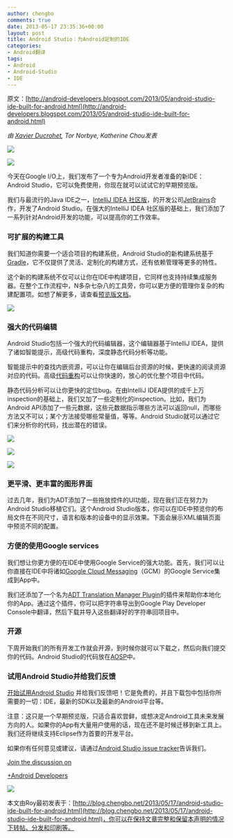 ```yaml
---
author: chengbo
comments: true
date: 2013-05-17 23:35:36+00:00
layout: post
title: Android Studio：为Android定制的IDE
categories:
- Android翻译
tags:
- Android
- Android-Studio
- IDE
---
```


原文：[http://android-developers.blogspot.com/2013/05/android-studio-ide-built-for-android.html](http://android-developers.blogspot.com/2013/05/android-studio-ide-built-for-android.html)

_由 [Xavier Ducrohet](https://plus.google.com/109385828142935151413), Tor Norbye, Katherine Chou发表_

![](/images/2013/05/google-io-lockup-2.png)

![](/images/2013/05/Studio_table.png)

今天在Google I/O上，我们发布了一个专为Android开发者准备的新IDE：Android Studio，它可以免费使用，你现在就可以试试它的早期预览版。

我们与最流行的Java IDE之一，[IntelliJ IDEA 社区版](http://www.jetbrains.com/idea/)，的开发公司[JetBrains](http://www.jetbrains.com)合作，开发了Android Studio。在强大的IntelliJ IDEA 社区版的基础上，我们添加了一系列针对Android开发的功能，可以提高你的工作效率。

### 可扩展的构建工具

我们知道你需要一个适合项目的构建系统，Android Studio的新构建系统基于[Gradle](http://www.gradle.org/)，它不仅提供了灵活、定制化的构建方式，还有依赖管理等更多的特性。

这个新的构建系统不仅可以让你在IDE中构建项目，它同样也支持持续集成服务器。在整个工作流程中，N多杂七杂八的工具旁，你可以更方便的管理你复杂的构建配置项。如想了解更多，请查看[预览版文档](http://tools.android.com/tech-docs/new-build-system/user-guide)。

![](/images/2013/05/laptop600.png)

### 强大的代码编辑

Android Studio包括一个强大的代码编辑器，这个编辑器基于IntelliJ IDEA，提供了诸如智能提示，高级代码重构，深度静态代码分析等功能。

智能提示中的查找内嵌资源，可以让你在编辑后台资源的时候，更快速的阅读资源对应的代码。高级[代码重构](http://www.jetbrains.com/idea/features/refactoring.html)可以让你快速的，放心的优化整个项目中代码。

静态代码分析可以让你更快的定位bug。在由IntelliJ IDEA提供的成千上万inspection的基础上，我们又加了一些定制化的inspection。比如，我们为Android API添加了一些元数据，这些元数据指示哪些方法可以返回null，而哪些方法又不可以；某个方法接受哪些常量值，等等。Android Studio就可以通过它们来分析你的代码，找出潜在的错误。

![](/images/2013/05/ide-refactor.png)

![](/images/2013/05/ide-smart.png)

![](/images/2013/05/ide-resourcelookup2.png)

### 更平滑、更丰富的图形界面

过去几年，我们为ADT添加了一些拖放控件的UI功能，现在我们正在努力为Android Studio移植它们。这个Android Studio版本，你可以在IDE中预览你的布局文件在不同尺寸，语言和版本的设备中的显示效果。下面会展示XML编辑页面中预览不同的配置。

### 方便的使用Google services

我们想让你更方便的在IDE中使用Google Service的强大功能。首先，我们可以让你直接在IDE中将诸如[Google Cloud Messaging](http://developer.android.com/google/gcm/index.html)（GCM）的Google Service集成到App中。

我们还添加了一个名为[ADT Translation Manager Plugin](http://developer.android.com/sdk/installing/installing-adt.html#tmgr)的插件来帮助你本地化你的App。通过这个插件，你可以把字符串导出到Google Play Developer Console中翻译，然后下载并导入这些翻译好的字符串回项目中。

### 开源

下周开始我们的所有开发工作就会开源，到时候你就可以下载之，然后向我们提交你的代码。Android Studio的代码放在[AOSP](https://android.googlesource.com/platform/tools/adt/idea/)中。

### 试用Android Studio并给我们反馈

[开始试用Android Studio](http://developer.android.com/sdk/installing/studio.html) 并给我们反馈吧！它是免费的，并且下载包中包括你所需要的一切：IDE，最新的SDK以及最新的Android平台等。

注意：这只是一个早期预览版，只适合喜欢尝鲜，或想决定Android工具未来发展方向的人。如果你的App有大量用户使用的话，现在还不是时候迁移到新工具上。我们还将继续支持Eclipse作为首要的开发平台。

如果你有任何意见或建议，请通过[Android Studio issue tracker](https://code.google.com/p/android/issues/entry?template=Android%20Studio%20bug&comment=Build:%20AI-130.675642,%2020130514)告诉我们。

[Join the discussion on](https://plus.google.com/108967384991768947849/posts/Sr8LNyHDuax)

[+Android Developers](https://plus.google.com/108967384991768947849/posts/Sr8LNyHDuax/)

[![](https://ssl.gstatic.com/images/icons/gplus-32.png)](https://plus.google.com/108967384991768947849/posts/Sr8LNyHDuax)

本文由Roy最初发表于：[http://blog.chengbo.net/2013/05/17/android-studio-ide-built-for-android.html](http://blog.chengbo.net/2013/05/17/android-studio-ide-built-for-android.html)，你可以在保持文章完整和保留本声明的情况下转帖、分发和印刷等。
